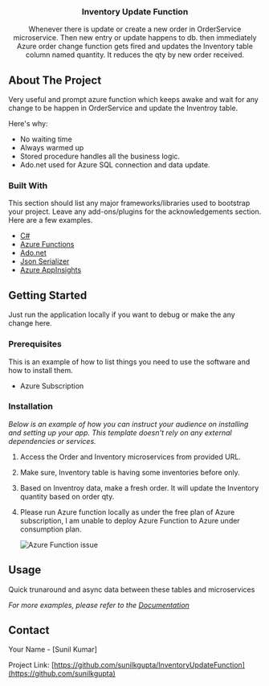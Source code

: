 
<br/>
<div align="center">

<h3 align="center">Inventory Update Function</h3>
<p align="center">
Whenever there is update or create a new order in OrderService microservice. Then new entry or update happens to db. then immediately Azure order change function gets fired and updates the Inventory table column named quantity. It reduces the qty by new order received.


  


</p>
</div>

## About The Project

Very useful and prompt azure function which keeps awake and wait for any change to be happen in OrderService and update the Inventroy table.

Here's why:

- No waiting time
- Always warmed up
- Stored procedure handles all the business logic.
- Ado.net used for Azure SQL connection and data update.


### Built With

This section should list any major frameworks/libraries used to bootstrap your project. Leave any add-ons/plugins for the acknowledgements section. Here are a few examples.

- [C#](https://learn.microsoft.com/)
- [Azure Functions](www.portal.azure.com)
- [Ado.net](https://learn.microsoft.com/)
- [Json Serializer](https://learn.microsoft.com/)
- [Azure AppInsights](https://learn.microsoft.com/)
## Getting Started

Just run the application locally if you want to debug or make the any change here.
### Prerequisites

This is an example of how to list things you need to use the software and how to install them.

- Azure Subscription
### Installation

_Below is an example of how you can instruct your audience on installing and setting up your app. This template doesn't rely on any external dependencies or services._

1. Access the Order and Inventory microservices from provided URL.
2. Make sure, Inventory table is having some inventories before only.
3. Based on Inventroy data, make a fresh order. It will update the Inventory quantity based on order qty.
4. Please run Azure function locally as under the free plan of Azure subscription, I am unable to deploy Azure Function to Azure under consumption plan.

   ![Azure Function issue](https://github.com/user-attachments/assets/1e80063a-6ac5-4e63-8b18-3792d1bce003)

## Usage

Quick trunaround and async data between these tables and microservices

_For more examples, please refer to the [Documentation](https://portal.azure.com)_
## Contact

Your Name - [Sunil Kumar]

Project Link: [https://github.com/sunilkgupta/InventoryUpdateFunction](https://github.com/sunilkgupta)
